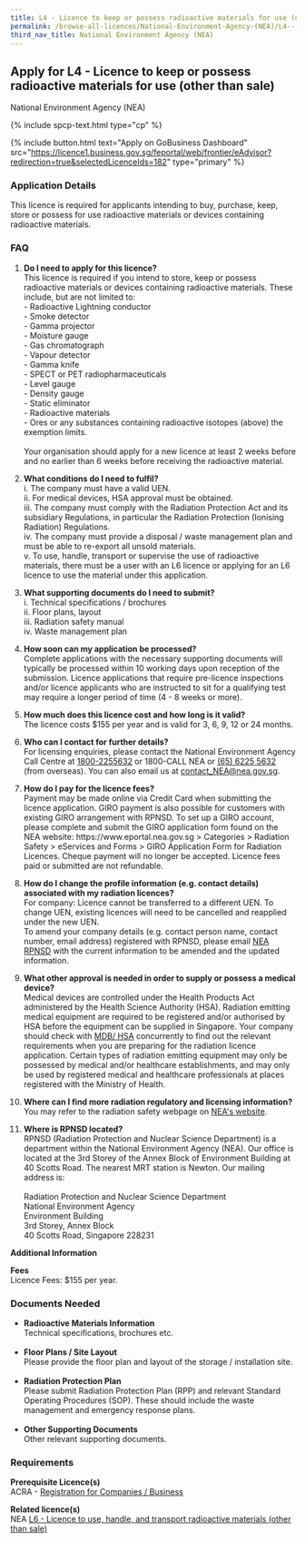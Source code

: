 ```yaml
---
title: L4 - Licence to keep or possess radioactive materials for use (other than sale)
permalink: /browse-all-licences/National-Environment-Agency-(NEA)/L4---Licence-to-keep-or-possess-radioactive-materials-for-use-(other-than-sale)
third_nav_title: National Environment Agency (NEA)
---
```


## Apply for L4 - Licence to keep or possess radioactive materials for use (other than sale)

National Environment Agency (NEA)

{% include spcp-text.html type="cp" %}

{% include button.html text="Apply on GoBusiness Dashboard" src="https://licence1.business.gov.sg/feportal/web/frontier/eAdvisor?redirection=true&selectedLicenceIds=182" type="primary" %}

### Application Details

<p>This licence is required for applicants intending to buy, purchase, keep, store or possess for use radioactive materials or devices containing radioactive materials.</p>
<h3>FAQ</h3>
<ol>
<li>
<p><strong>Do I need to apply for this licence?</strong><br />This licence is required if you intend to store, keep or possess radioactive materials or devices containing radioactive materials. These include, but are not limited to: <br />- Radioactive Lightning conductor <br />- Smoke detector <br />- Gamma projector <br />- Moisture gauge <br />- Gas chromatograph <br />- Vapour detector <br />- Gamma knife <br />- SPECT or PET radiopharmaceuticals <br />- Level gauge <br />- Density gauge <br />- Static eliminator <br />- Radioactive materials <br />- Ores or any substances containing radioactive isotopes (above) the exemption limits.<br /><br />Your organisation should apply for a new licence at least 2 weeks before and no earlier than 6 weeks before receiving the radioactive material.</p>
</li>
<li>
<p><strong>What conditions do I need to fulfil?</strong><br />i. The company must have a valid UEN.<br />ii. For medical devices, HSA approval must be obtained.<br />iii. The company must comply with the Radiation Protection Act and its subsidiary Regulations, in particular the Radiation Protection (Ionising Radiation) Regulations.<br />iv. The company must provide a disposal / waste management plan and must be able to re-export all unsold materials.<br />v. To use, handle, transport or supervise the use of radioactive materials, there must be a user with an L6 licence or applying for an L6 licence to use the material under this application.</p>
</li>
<li>
<p><strong>What supporting documents do I need to submit?</strong><br />i. Technical specifications / brochures<br />ii. Floor plans, layout<br />iii. Radiation safety manual<br />iv. Waste management plan</p>
</li>
<li>
<p><strong>How soon can my application be processed?</strong><br />Complete applications with the necessary supporting documents will typically be processed within 10 working days upon reception of the submission. Licence applications that require pre-licence inspections and/or licence applicants who are instructed to sit for a qualifying test may require a longer period of time (4 - 8 weeks or more).</p>
</li>
<li>
<p><strong>How much does this licence cost and how long is it valid?</strong><br />The licence costs $155 per year and is valid for 3, 6, 9, 12 or 24 months.</p>
</li>
<li>
<p><strong>Who can I contact for further details?</strong><br />For licensing enquiries, please contact the National Environment Agency Call Centre at <a href="tel:18002255632" target="_blank" rel="noopener">1800-2255632</a> or 1800-CALL NEA or <a href="tel:6562255632" target="_blank" rel="noopener">(65) 6225 5632</a> (from overseas). You can also email us at <a href="mailto:contact_NEA@nea.gov.sg" target="_blank" rel="noopener">contact_NEA@nea.gov.sg</a>.</p>
</li>
<li>
<p><strong>How do I pay for the licence fees?<br /></strong>Payment may be made online via Credit Card when submitting the licence application. GIRO payment is also possible for customers with existing GIRO arrangement with RPNSD. To set up a GIRO account, please complete and submit the GIRO application form found on the NEA website: https://www.eportal.nea.gov.sg > Categories > Radiation Safety > eServices and Forms > GIRO Application Form for Radiation Licences. Cheque payment will no longer be accepted. Licence fees paid or submitted are not refundable.</p>
</li>
<li>
<p><strong>How do I change the profile information (e.g. contact details) associated with my radiation licences?</strong><br />For company: Licence cannot be transferred to a different UEN. To change UEN, existing licences will need to be cancelled and reapplied under the new UEN.<br />To amend your company details (e.g. contact person name, contact number, email address) registered with RPNSD, please email <a href="mailto:NEA_RPNSD_Licence@nea.gov.sg" target="_blank" rel="noopener">NEA RPNSD</a>  with the current information to be amended and the updated information.</p>
</li>
<li>
<p><strong>What other approval is needed in order to supply or possess a medical device?</strong><br />Medical devices are controlled under the Health Products Act administered by the Health Science Authority (HSA). Radiation emitting medical equipment are required to be registered and/or authorised by HSA before the equipment can be supplied in Singapore. Your company should check with <a href="http://www.hsa.gov.sg" target="_blank" rel="noopener">MDB/ HSA</a> concurrently to find out the relevant requirements when you are preparing for the radiation licence application. Certain types of radiation emitting equipment may only be possessed by medical and/or healthcare establishments, and may only be used by registered medical and healthcare professionals at places registered with the Ministry of Health.</p>
</li>
<li>
<p><strong>Where can I find more radiation regulatory and licensing information?</strong><br />You may refer to the radiation safety webpage on <a href="https://www.nea.gov.sg/our-services/radiation-safety" target="_blank" rel="noopener">NEA's website</a>.</p>
</li>
<li>
<p><strong>Where is RPNSD located?</strong><br />RPNSD (Radiation Protection and Nuclear Science Department) is a department within the National Environment Agency (NEA). Our office is located at the 3rd Storey of the Annex Block of Environment Building at 40 Scotts Road. The nearest MRT station is Newton. Our mailing address is: <br /><br />Radiation Protection and Nuclear Science Department<br />National Environment Agency<br />Environment Building<br />3rd Storey, Annex Block<br />40 Scotts Road, Singapore 228231</p>
</li>
</ol>

**Additional Information**

<p><strong>Fees</strong><br />Licence Fees: $155 per year.</p>

### Documents Needed

<ul>
<li><strong>Radioactive Materials Information</strong><br />Technical specifications, brochures etc.<br /><br /></li>
<li><strong>Floor Plans / Site Layout</strong><br />Please provide the floor plan and layout of the storage / installation site.<br /><br /></li>
<li><strong>Radiation Protection Plan</strong><br />Please submit Radiation Protection Plan (RPP) and relevant Standard Operating Procedures (SOP). These should include the waste management and emergency response plans.<br /><br /></li>
<li><strong>Other Supporting Documents</strong><br />Other relevant supporting documents.</li>
</ul>

### Requirements

<p><strong>Prerequisite Licence(s)</strong><br />ACRA - <a href="https://www.acra.gov.sg/Home/" target="_blank" rel="noopener">Registration for Companies / Business</a></p>
<p><strong>Related licence(s)</strong><br />NEA <a href="https://licence1.business.gov.sg/feportal/web/frontier/eAdvisor?redirection=true&selectedLicenceIds=184" target="_blank" rel="noopener">L6 - Licence to use, handle, and transport radioactive materials (other than sale)</a></p>


